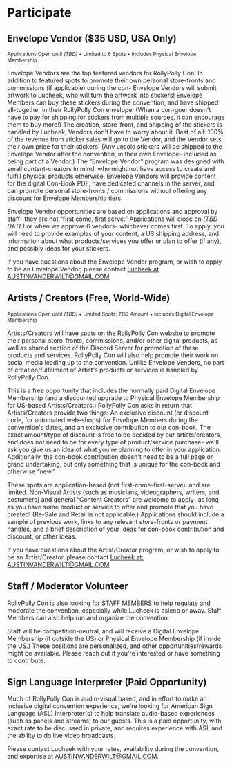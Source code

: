 # Participate
## Envelope Vendor ($35 USD, USA Only)
<small class="text-muted">Applications Open until *(TBD)* &#8226; Limited to 6 Spots &#8226; Includes Physical Envelope Membership</small>

Envelope Vendors are the top featured vendors for RollyPolly Con! In addition to featured spots to promote their own personal store-fronts and commissions (if applicable) during the con- Envelope Vendors will submit artwork to Lucheek, who will turn the artwork into stickers! Envelope Members can buy these stickers during the convention, and have shipped all-together in their RollyPolly Con envelope! (When a con-goer doesn't have to pay for shipping for stickers from multiple sources, it can encourage them to buy more!) The creation, store-front, and shipping of the stickers is handled by Lucheek, Vendors don't have to worry about it. Best of all: 100% of the revenue from sticker sales will go to the Vendor, and the Vendor sets their own price for their stickers. (Any unsold stickers will be shipped to the Envelope Vendor after the convention, in their own Envelope- included as being part of a Vendor.) The “Envelope Vendor” program was designed with small content-creators in mind, who might not have access to create and fulfill physical products otherwise. Envelope Vendors will provide content for the digital Con-Book PDF, have dedicated channels in the server, and can promote personal store-fronts / commissions without offering any discount for Envelope Membership tiers.

Envelope Vendor opportunities are based on applications and approval by staff- they are not “first come, first serve.” Applications will close on *(TBD DATE)* or when we approve 6 vendors- whichever comes first. To apply, you will need to provide examples of your content, a US shipping address, and information about what products/services you offer or plan to offer (if any), and possibly ideas for your stickers.

If you have questions about the Envelope Vendor program, or wish to apply to be an Envelope Vendor, please contact [Lucheek at AUSTINVANDERWILT@GMAIL.COM](mailto:austinvanderwilt@gmail.com).

## Artists / Creators (Free, World-Wide)
<small class="text-muted">Applications Open until *(TBD)* &#8226; Limited Spots: *TBD Amount* &#8226; Includes Digital Envelope Membership</small>

Artists/Creators will have spots on the RollyPolly Con website to promote their personal store-fronts, commissions, and/or other digital products, as well as shared section of the Discord Server for promotion of these products and services. RollyPolly Con will also help promote their work on social media leading up to the convention. Unlike Envelope Vendors, no part of creation/fulfillment of Artist's products or services is handled by RollyPolly Con.

This is a free opportunity that includes the normally paid Digital Envelope Membership (and a discounted upgrade to Physical Envelope Membership for US-based Artists/Creators.) RollyPolly Con asks in return that Artists/Creators provide two things: An exclusive discount (or discount code, for automated web-shops) for Envelope Members during the convention's dates, and an exclusive contribution to our con-book. The exact amount/type of discount is free to be decided by our artists/creators, and does not need to be for every type of product/service purchase- we'll ask you give us an idea of what you're planning to offer in your application. Additionally, the con-book contribution doesn't need to be a full page or grand undertaking, but only something that is unique for the con-book and otherwise “new.”

These spots are application-based (not first-come-first-serve), and are limited. Non-Visual Artists (such as musicians, videographers, writers, and costumers) and general “Content Creators” are welcome to apply- as long as you have some product or service to offer and promote that you have created! (Re-Sale and Retail is not applicable.) Applications should include a sample of previous work, links to any relevant store-fronts or payment handles, and a brief description of your ideas for con-book contribution and discount, or other ideas.

If you have questions about the Artist/Creator program, or wish to apply to be an Artist/Creator, please
contact [Lucheek at: AUSTINVANDERWILT@GMAIL.COM](mailto:austinvanderwilt@gmail.com).

## Staff / Moderator Volunteer
RollyPolly Con is also looking for STAFF MEMBERS to help regulate and moderate the convention, especially while Lucheek is asleep or away. Staff Members can also help run and organize the convention.

Staff will be competition-neutral, and will receive a Digital Envelope Membership (if outside the US) or Physical Envelope Membership (if inside the US.) These positions are personalized, and other opportunities/rewards might be available. Please reach out if you're interested or have something to contribute.

## Sign Language Interpreter (Paid Opportunity)
Much of RollyPolly Con is audio-visual based, and in effort to make an inclusive digital convention experience, we're looking for American Sign Language (ASL) Interpreter(s) to help translate audio-based experiences (such as panels and streams) to our guests. This is a paid opportunity, with exact rate to be discussed in private, and requires experience with ASL and the ability to do live video broadcasts.

Please contact Lucheek with your rates, availability during the convention, and expertise at [AUSTINVANDERWILT@GMAIL.COM](mailto:austinvanderwilt@gmail.com).
